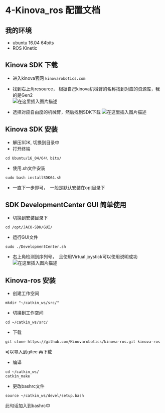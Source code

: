 # 4-Kinova_ros 配置文档



## 我的环境
* ubuntu 16.04 64bits  
* ROS Kinetic

## Kinova SDK 下载 
* 进入kinova官网 `kinovarobotics.com`   
* 找到右上角resource， 根据自己kinova机械臂的名称找到对应的资源库，我的是Gen2  
![在这里插入图片描述](https://img-blog.csdnimg.cn/731c09e93d644afcbaa2ead5d18647e5.png?x-oss-process=image/watermark,type_ZHJvaWRzYW5zZmFsbGJhY2s,shadow_50,text_Q1NETiBAU3R1X2FydA==,size_14,color_FFFFFF,t_70,g_se,x_16#pic_center)

* 选择对应自由度的机械臂，然后找到SDK下载
![在这里插入图片描述](https://img-blog.csdnimg.cn/7a31f595073a411197af607f1320354a.png?x-oss-process=image/watermark,type_ZHJvaWRzYW5zZmFsbGJhY2s,shadow_50,text_Q1NETiBAU3R1X2FydA==,size_20,color_FFFFFF,t_70,g_se,x_16#pic_center)


## Kinova SDK 安装
* 解压SDK, 切换到目录中  
* 打开终端
```shell
cd Ubuntu/16_04/64\ bits/
```
* 使用.sh文件安装  
```shell
sudo bash installSDK64.sh 
```
* 一直下一步即可，　一般是默认安装在opt目录下

## SDK DevelopmentCenter GUI 简单使用
* 切换到安装目录下  
```shell
cd /opt/JACO-SDK/GUI/
```
* 运行GUI文件
```shell
sudo ./DevelopmentCenter.sh
```
* 右上角检测到序列号，　且使用Virtual joystick可以使用说明成功
![在这里插入图片描述](https://img-blog.csdnimg.cn/3f4fe5d7188d42f1a03aa1843a6e200b.png?x-oss-process=image/watermark,type_ZHJvaWRzYW5zZmFsbGJhY2s,shadow_50,text_Q1NETiBAU3R1X2FydA==,size_20,color_FFFFFF,t_70,g_se,x_16#pic_center)


## Kinova-ros 安装
* 创建工作空间
```shell
mkdir "~/catkin_ws/src/"
```
* 切换到工作空间
```shell
cd ~/catkin_ws/src/
```
* 下载
```shell
git clone https://github.com/Kinovarobotics/kinova-ros.git kinova-ros
```
可以导入到gitee 再下载  
* 编译
```shell
cd ~/catkin_ws/
catkin_make
```
* 更改bashrc文件
```shell
source ~/catkin_ws/devel/setup.bash
```
此句话加入到bashrc中


